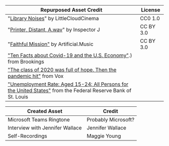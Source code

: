| Repurposed Asset Credit | License |
|--|--|
| "[Library Noises](https://freesound.org/people/LittleCloudCinema/sounds/253947/)" by LittleCloudCinema | CC0 1.0 |
|"[Printer, Distant, A.wav](https://freesound.org/people/InspectorJ/sounds/385870/)" by Inspector J  |CC BY 3.0  |
|"[Faithful Mission"](https://www.youtube.com/watch?v=-738ly_V3RQ&t=20s&ab_channel=AudioLibrary%E2%80%94Musicforcontentcreators) by Artificial.Music |CC BY 3.0|
|["Ten Facts about Covid-19 and the U.S. Economy"](https://www.brookings.edu/research/ten-facts-about-covid-19-and-the-u-s-economy/#:~:text=Figure%20D%20shows%20the%20percent,2020b%3B%20authors'%20calculations).) from Brookings |  |
|["The class of 2020 was full of hope. Then the pandemic hit"](https://www.vox.com/the-goods/22158622/youth-unemployment-rate) from Vox |  |
|["Unemployment Rate: Aged 15-24: All Persons for the United States"](https://fred.stlouisfed.org/series/LRUN24TTUSM156S) from the Federal Reserve Bank of St. Louis |  |

|Created Asset| Credit |
|--|--|
|Microsoft Teams Ringtone  | Probably Microsoft? |
|Interview with Jennifer Wallace|Jennifer Wallace|
|Self-Recordings  | Maggie Young |

